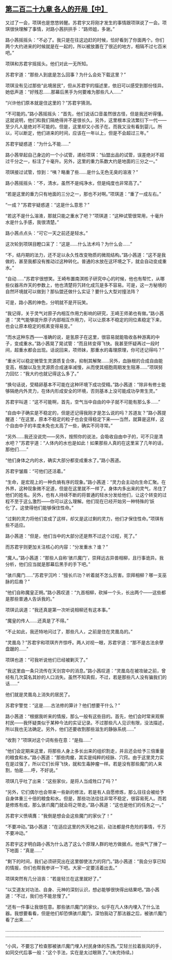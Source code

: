 ## [第二百二十九章 各人的开局【中】](https://www.xxbiquge.com/11_11207/9172162.html)


  又过了一会，项琪也是悠悠转醒。苏君宇又将刚才发生的事情跟项琪说了一会。项琪很快理解了事情，对路小茜拱拱手：“路师姐，多谢。”

  路小茜摇摇头：“不必了。我只是在往这边赶的时候，恰好看到了你面两个。你们两个大约进来的时候就是在一起的，所以被放置在了很近的地方，相隔不过七百米吧。”

  项琪和苏君宇摇摇头。他们对此一无所知。

  苏君宇道：“那些人到底是怎么回事？为什么会处下载这里？”

  项琪没有见过那些“此境居民”，但从苏君宇的描述里，依旧可以感受到那份怪异。她低声道：“好残忍……那幕后黑手为何要难为那些凡人……”

  “兴许他们原本就是住这里的？”苏君宇猜测。

  “不可能的。”路小茜摇摇头：“首先，他们说话口音虽然很古怪，但是我还听得懂。这就说明，他们和我们隔绝得并不是很长久。另外，这里根本没法繁衍下一代——至少凡人是绝对不可能的。但是，这里却又小孩子在。而我又没有看到婴儿。所以，可以断定，他们进来的时间，应该在一年以上，但是不会超过三年。”

  苏君宇疑惑道：“为什么不能……”

  路小茜举起自己身边的一个小试管，递给项琪：“仙盟出品的试管，误差绝对不超过千分之一，标注了十毫升。另外，这里的重力系数大约是地面的三分之一。”

  项琪接过试管，惊到：“咦？略重了些……是什么无色无臭的溶液？”

  路小茜摇摇头：“不，清水，虽然不是纯净水，但是纯度也非常高了。”

  “若是这里的重力只有地面的三分之一，那也不对啊。”项琪道：“重了一成左右。”

  “一成？”苏君宇疑惑道：“这是什么意思？”

  “若这不是什么溶液，那就只能之重水了吧？”项琪道：“这种试管很常用，十毫升水是什么手感，我很清楚。”

  路小茜点点头：“可它一天之前还是轻水。”

  这次轮到项琪目瞪口呆了：“这是……什么法术吗？为什么会……”

  “不，结丹期的法力，还不足以永久性改变物质的微观结构。”路小茜道：“这不是我做的，甚至我都没有推动过这种转化。普通的水放在这环境之下，就会自动变成重水。”

  “自动……”苏君宇很想笑。王崎布置南溟核子研究中心的时候，他也有帮忙，从哪些仪器吊炸天的参数上，他也清楚将氕转化成氘是多不容易。可是，这一方秘境的自然环境就可以做到？那仙盟还做什么实证？要什么大型对撞法阵？

  可是，路小茜的神色，分明就不是开玩笑。

  “我记得，关于灵气对原子内相互作用力影响的研究，王崎王师弟也有做。”路小茜道：“灵气能够提升原子内部相互作用力，可以让原本不稳定的同位素稳定下来，也会让原本稳定的核素变得易变。”

  “而水这种东西——准确的说，是氢原子在这里，很容易就能吸收各种游离的中子，变成重水。”路小茜晃了晃试管：“而且转变得飞快。我甚至怀疑再过一段时间，超重水都会出现。话说回来，项师妹，那重水的毒理原理，你可还记得吗？”

  “重水可以稳定微管生灵源质复合体，抑制其解聚……另外，血脉根的合成自由能变高，核酸以及生灵源质合成速率减慢，从而使其细胞周期发生阻滞……”项琪努力回忆：“我大约也就记得这么多了。”

  “换句话说，受精卵基本不可能在这种环境下成功受精。”路小茜道：“除非有修士能够隔绝内外灵力，在体内形成安全的环境，否则基本上没可能成功孕育生灵。”

  苏君宇叫道：“这不可能啊，首先，空气当中自由的中子就不可能有那么多……”

  “自由中子确实是不稳定的，但是还记得我刚才是怎么说的吗？苏道友？”路小茜提醒道：“在这里，原本不稳定的粒子也会变得稳定下来——当然，就算是这样，这个自由中子的丰度未免也太高了一些，确实不同寻常。”

  “另外……我还没说完——另外，按照你的说法，会吸收自由中子的，可不只是清水吧？”苏君宇道：“人体内的水也是如此！如果那些人真的在这里呆了几年的话，那他们……”

  “他们身体之内的水，确实大部分都变成重水了。”路小茜道。

  苏君宇皱眉：“可他们还活着。”

  “生命，是宏观上的一种负熵有序的现象。”路小茜道：“灵力会主动向生命汇聚。在外界，这种现象微不足道，但是在这里就不一样了。身体内多出来的灵气，吊住了他们的姓名。另外，也有人持续不断的将普通的轻水分发给他们，让这个转变的过程不至于这么激烈——你可以这么理解。他们现在已经开始另一种特殊的‘妖化’了。这使得他们能够保住性命。”

  “过剩的灵力将他们变成了这样，却又是这过剩的灵力，他们才保住性命。”项琪有些不适应。

  路小茜道：“但是，他们当中的大部分还是熬不过这个过程，死了。”

  而苏君宇则更加关注核心的内容：“分发重水？谁？”

  “魔人。”路小茜道：“那些人自称‘骇爪魔门’，崇拜远古异兽相柳，且行事诡异。我分析，他们应当就是那幕后黑手的手下吧。”

  “骇爪魔门……”苏君宇沉吟：“擅长爪功？听着就不怎么厉害。崇拜相柳？哪一支巫脉的后裔？”

  “他们自称魔皇正朔。”路小茜叹道：“九首相柳，砍掉一个头，长出两个——这些都是那些普通人告诉我的。”

  项琪讥讽道：“我还真是第一次听说相柳还有这本事。”

  “魔皇的传人……还真是了不得。”

  “不止如此，我还特地问过了，那些凡人，之前是住在灵凰岛的。”

  “灵凰岛？”苏君宇和项琪齐齐惊呼。两人对视一眼，苏君宇道：“那不是古法余孽盘踞的……”

  项琪也道：“可我听说他们已经被剿灭了。”

  “我这里由一条只流传在天剑宫中的消息。”路小茜叹道：“灵凰岛在被攻破之前，曾经有几次莫名其妙的人口消失。虽然不知真假，不过，若是那些凡人没有骗我们的话……”

  他们就是灵凰岛上消失的居民了。

  苏君宇警觉：“这是……古法修的算计？他们想要干什么？”

  路小茜道：“根据我听来的情报，那么一般有这些目的。首先，他们会时常来观察村民——我怀疑类似于某种今法的实证记录。不过那些凡人见识有限，没法描述，所以我也无法确定。另外，他们还要收割那些滋生的静脉系统……”

  “收割？”项琪对这个词有些在意：“是指……”

  “他们会定期来这里，将那些人身上多长出来的组织割走，并且还会给予三倍重量的粮食和水。”路小茜道：“那些肉瘤，其实是纯粹的经脉、穴窍。由于这里灵力实在是过强了，所以它们长得飞快，就和生毒肿瘤一样。若是没有那些魔门的人来割，怕是……呼，不好说。”

  项琪几乎吐了出来：“这些家伙，是将人当成牲口了吗？”

  “另外，它们偶尔也会带来一些新的修法，若是有人自愿修炼，那么往往会被给予自身体重三十倍的粮食和水。但是，那些功法往往非常不稳定，很容易死人。而若是修炼有成，那么骇爪魔门就会将之带走。”路小茜道：“这也是他们的任务之一。”

  苏君宇义愤填膺：“我倒是想会会这些魔门的家伙了！”

  “不要冲动。”路小茜道：“在适应这里的外天地之前，动法都是件危险的事情，千万不要冲动。”

  苏君宇这才明白路小茜为什么选了这么个原理人群的地方做据点。他丧气了捶了一下地面：“真是……”

  “剩下的时间，我们必须研究出在这里御使法力的窍门。”路小茜道：“我会分享已知的情报，你们也帮我参详一下吧。大家一定要活着出去。”

  项琪突然有几分沮丧：“若是轻兰在这里就好了。”

  “以艾道友对功法、自身、元神的深刻认识，想必能够很快得出结果吧。”路小茜道：“不过，我们也不能怠慢了。”

  “还有一件事让我很在意。那些骇爪魔门的家伙，似乎在凡人体内埋入了什么法器。我想要看看，但是他们却恐惧骇爪魔门，深怕我动了那法器之后，被骇爪魔门看了出来……”

  …………………………………………………………………………………………………………………………………………………………………………………………………………

  “小风，不要忘了检查那被骇爪魔门埋入村民身体的东西。”艾轻兰拉着辰风的手，如同交代后事一般：“这个手法，实在是太过眼熟了。”(未完待续。)
